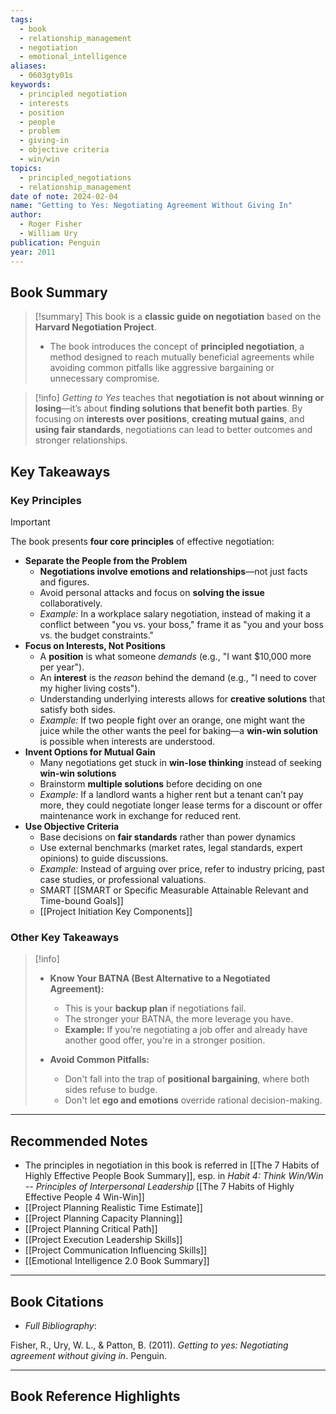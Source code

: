 ```yaml
---
tags:
  - book
  - relationship_management
  - negotiation
  - emotional_intelligence
aliases:
  - 0603gty01s
keywords:
  - principled negotiation
  - interests
  - position
  - people
  - problem
  - giving-in
  - objective criteria
  - win/win
topics:
  - principled_negotiations
  - relationship_management
date of note: 2024-02-04
name: "Getting to Yes: Negotiating Agreement Without Giving In"
author:
  - Roger Fisher
  - William Ury
publication: Penguin
year: 2011
---
```


## Book Summary

>[!summary]
>This book is a **classic guide on negotiation** based on the **Harvard Negotiation Project**. 
>- The book introduces the concept of **principled negotiation**, a method designed to reach mutually beneficial agreements while avoiding common pitfalls like aggressive bargaining or unnecessary compromise.

>[!info]
>_Getting to Yes_ teaches that **negotiation is not about winning or losing**—it’s about **finding solutions that benefit both parties**. By focusing on **interests over positions**, **creating mutual gains**, and **using fair standards**, negotiations can lead to better outcomes and stronger relationships.

## Key Takeaways
### Key Principles

>[!important]
>The book presents **four core principles** of effective negotiation:
>- **Separate the People from the Problem**
>	- **Negotiations involve emotions and relationships**—not just facts and figures.
>	- Avoid personal attacks and focus on **solving the issue** collaboratively.
>	- *Example:* In a workplace salary negotiation, instead of making it a conflict between "you vs. your boss," frame it as "you and your boss vs. the budget constraints."
>- **Focus on Interests, Not Positions**
>	- A **position** is what someone *demands* (e.g., "I want $10,000 more per year").
>	- An **interest** is the *reason* behind the demand (e.g., "I need to cover my higher living costs").
>	- Understanding underlying interests allows for **creative solutions** that satisfy both sides.
>	- *Example:* If two people fight over an orange, one might want the juice while the other wants the peel for baking—a **win-win solution** is possible when interests are understood.
>- **Invent Options for Mutual Gain**
>	- Many negotiations get stuck in **win-lose thinking** instead of seeking **win-win solutions**
>	- Brainstorm **multiple solutions** before deciding on one
>	- *Example:* If a landlord wants a higher rent but a tenant can’t pay more, they could negotiate longer lease terms for a discount or offer maintenance work in exchange for reduced rent.
>- **Use Objective Criteria**
>	- Base decisions on **fair standards** rather than power dynamics
>	- Use external benchmarks (market rates, legal standards, expert opinions) to guide discussions.
>	- *Example:* Instead of arguing over price, refer to industry pricing, past case studies, or professional valuations.
>	- SMART [[SMART or Specific Measurable Attainable Relevant and Time-bound Goals]]
>	- [[Project Initiation Key Components]]


### Other Key Takeaways

>[!info] 
>- **Know Your BATNA (Best Alternative to a Negotiated Agreement):**
>     
>     - This is your **backup plan** if negotiations fail.
>     - The stronger your BATNA, the more leverage you have.
>     - **Example:** If you're negotiating a job offer and already have another good offer, you're in a stronger position.
> - **Avoid Common Pitfalls:**
>     
>     - Don't fall into the trap of **positional bargaining**, where both sides refuse to budge.
>     - Don't let **ego and emotions** override rational decision-making.






-----------
##  Recommended Notes

- The principles in negotiation in this book is referred in [[The 7 Habits of Highly Effective People Book Summary]], esp. in *Habit 4: Think Win/Win -- Principles of Interpersonal Leadership* [[The 7 Habits of Highly Effective People 4 Win-Win]]
- [[Project Planning Realistic Time Estimate]]
- [[Project Planning Capacity Planning]]
- [[Project Planning Critical Path]]
- [[Project Execution Leadership Skills]]
- [[Project Communication Influencing Skills]]
- [[Emotional Intelligence 2.0 Book Summary]]




----------
## Book Citations

- *Full Bibliography*:

Fisher, R., Ury, W. L., & Patton, B. (2011). _Getting to yes: Negotiating agreement without giving in_. Penguin.

-----------
##  Book Reference Highlights
